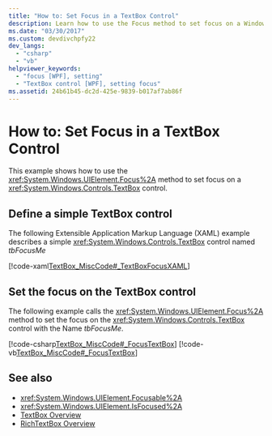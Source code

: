 ```yaml
---
title: "How to: Set Focus in a TextBox Control"
description: Learn how to use the Focus method to set focus on a Windows Presentation Foundation TextBox control.
ms.date: "03/30/2017"
ms.custom: devdivchpfy22
dev_langs: 
  - "csharp"
  - "vb"
helpviewer_keywords: 
  - "focus [WPF], setting"
  - "TextBox control [WPF], setting focus"
ms.assetid: 24b61b45-dc2d-425e-9839-b017af7ab86f
---
```

# How to: Set Focus in a TextBox Control
This example shows how to use the <xref:System.Windows.UIElement.Focus%2A> method to set focus on a <xref:System.Windows.Controls.TextBox> control.  
  
## Define a simple TextBox control
 The following Extensible Application Markup Language (XAML) example describes a simple <xref:System.Windows.Controls.TextBox> control named *tbFocusMe*  
  
 [!code-xaml[TextBox_MiscCode#_TextBoxFocusXAML](~/samples/snippets/csharp/VS_Snippets_Wpf/TextBox_MiscCode/CSharp/Window1.xaml#_textboxfocusxaml)]  
  
## Set the focus on the TextBox control
 The following example calls the <xref:System.Windows.UIElement.Focus%2A> method to set the focus on the <xref:System.Windows.Controls.TextBox> control with the Name *tbFocusMe*.  
  
 [!code-csharp[TextBox_MiscCode#_FocusTextBox](~/samples/snippets/csharp/VS_Snippets_Wpf/TextBox_MiscCode/CSharp/Window1.xaml.cs#_focustextbox)]
 [!code-vb[TextBox_MiscCode#_FocusTextBox](~/samples/snippets/visualbasic/VS_Snippets_Wpf/TextBox_MiscCode/VisualBasic/Window1.xaml.vb#_focustextbox)]  
  
## See also

- <xref:System.Windows.UIElement.Focusable%2A>
- <xref:System.Windows.UIElement.IsFocused%2A>
- [TextBox Overview](textbox-overview.md)
- [RichTextBox Overview](richtextbox-overview.md)
